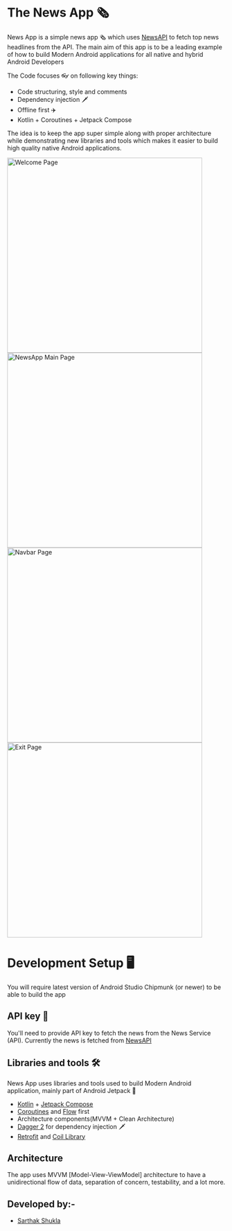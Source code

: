 # The News App 🗞

News App is a simple news app 🗞️ which uses [NewsAPI](https://newsapi.org/) to fetch top news headlines from the API. The main aim of this app is to be a leading example of how to build Modern Android applications for all native and hybrid Android Developers

The Code focuses 👓 on following key things:
- Code structuring, style and comments
- Dependency injection 🗡
- Offline first ✈️
- Kotlin + Coroutines + Jetpack Compose

The idea is to keep the app super simple along with proper architecture while demonstrating new libraries and tools which makes it easier to build high quality native Android applications.


<img alt="Welcome Page" height="450px" src="https://github.com/Sarthak20Shukla/newsapp/blob/master/app/src/main/res/drawable/splashscreen.jpeg" /> <img alt="NewsApp Main Page" height="450px" src="https://github.com/Sarthak20Shukla/newsapp/blob/master/app/src/main/res/drawable/homescreen.jpeg" /> <img alt="Navbar Page" height="450px" src="https://github.com/Sarthak20Shukla/newsapp/blob/master/app/src/main/res/drawable/navbar.jpeg" /> <img alt="Exit Page" height="450px" src="https://github.com/Sarthak20Shukla/newsapp/blob/master/app/src/main/res/drawable/exit.jpeg" />


# Development Setup 🖥

You will require latest version of Android Studio Chipmunk (or newer) to be able to build the app

## API key 🔑
You'll need to provide API key to fetch the news from the News Service (API). Currently the news is fetched from [NewsAPI](https://newsapi.org/)


## Libraries and tools 🛠

News App uses libraries and tools used to build Modern Android application, mainly part of Android Jetpack 🚀

- [Kotlin](https://kotlinlang.org/) + [Jetpack Compose](https://developer.android.com/jetpack)
- [Coroutines](https://kotlinlang.org/docs/reference/coroutines-overview.html) and [Flow](https://kotlinlang.org/docs/reference/coroutines/flow.html) first
- Architecture components(MVVM + Clean Architecture)
- [Dagger 2](https://developer.android.com/training/dependency-injection) for dependency injection 🗡
- [Retrofit](https://square.github.io/retrofit/) and [Coil Library](https://coil-kt.github.io/coil/)


## Architecture

The app uses MVVM [Model-View-ViewModel] architecture to have a unidirectional flow of data, separation of concern, testability, and a lot more.

## Developed by:-

- [Sarthak Shukla](https://github.com/Sarthak20Shukla)

